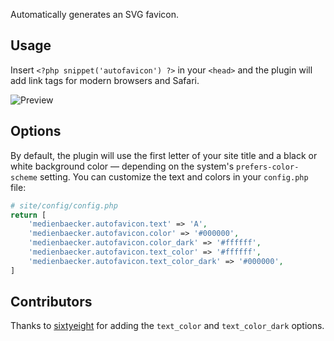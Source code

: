 Automatically generates an SVG favicon.

## Usage

Insert `<?php snippet('autofavicon') ?>` in your `<head>` and the plugin will add link tags for modern browsers and Safari.

![Preview](https://user-images.githubusercontent.com/7975568/90232430-f808d380-de1c-11ea-8e02-164142d19e1d.gif)

## Options

By default, the plugin will use the first letter of your site title and a black or white background color — depending on the system's `prefers-color-scheme` setting. You can customize the text and colors in your `config.php` file:

```php
# site/config/config.php
return [
	'medienbaecker.autofavicon.text' => 'A',
	'medienbaecker.autofavicon.color' => '#000000',
	'medienbaecker.autofavicon.color_dark' => '#ffffff',
	'medienbaecker.autofavicon.text_color' => '#ffffff',
	'medienbaecker.autofavicon.text_color_dark' => '#000000',
]
```

## Contributors

Thanks to [sixtyeight](https://github.com/studio-sixtyeight) for adding the `text_color` and `text_color_dark` options.

